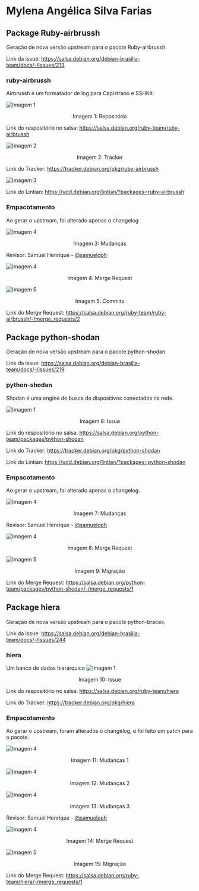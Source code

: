 # Mylena Angélica Silva Farias

## Package Ruby-airbrussh
Geração de nova versão upstream para o pacote Ruby-airbrussh.

Link da issue: <https://salsa.debian.org/debian-brasilia-team/docs/-/issues/213>

###  ruby-airbrussh
Airbrussh é um formatador de log para Capistrano e SSHKit.

![Imagem 1](https://raw.githubusercontent.com/Mylena-angelica/GCES-24.1/main/Sprint1/assets/mylena_angelica/brussh-rep.png)
<div align="center">
  Imagem 1: Repositório
</div>

Link do respositório no salsa: <https://salsa.debian.org/ruby-team/ruby-airbrussh>

![Imagem 2](https://raw.githubusercontent.com/Mylena-angelica/GCES-24.1/main/Sprint1/assets/mylena_angelica/brussh-tracker.png)
<div align="center">
  Imagem 2: Tracker
</div>

Link do Tracker: <https://tracker.debian.org/pkg/ruby-airbrussh>

![Imagem 3](https://raw.githubusercontent.com/Mylena-angelica/GCES-24.1/main/Sprint1/assets/mylena_angelica/brussh-lintian.png)

Link do Lintian: <https://udd.debian.org/lintian/?packages=ruby-airbrussh>

### Empacotamento
Ao gerar o upstream, foi alterado apenas o changelog

![Imagem 4](https://raw.githubusercontent.com/Mylena-angelica/GCES-24.1/main/Sprint1/assets/mylena_angelica/brussh-changes.png)
<div align="center">
  Imagem 3: Mudanças
</div>


Revisor: Samuel Henrique - [@samueloph](https://salsa.debian.org/samueloph)

![Imagem 4](https://raw.githubusercontent.com/Mylena-angelica/GCES-24.1/main/Sprint1/assets/mylena_angelica/brussh-merge-overview.png)
<div align="center">
  Imagem 4: Merge Request
</div>

![Imagem 5](https://raw.githubusercontent.com/Mylena-angelica/GCES-24.1/main/Sprint1/assets/mylena_angelica/brussh-commits.png)
<div align="center">
  Imagem 5: Commits
</div>

Link do Merge Request: <https://salsa.debian.org/ruby-team/ruby-airbrussh/-/merge_requests/2>

## Package python-shodan
Geração de nova versão upstream para o pacote python-shodan.

Link da issue: <https://salsa.debian.org/debian-brasilia-team/docs/-/issues/219>

###  python-shodan
Shodan é uma engine de busca de dispositivos conectados na rede.

![Imagem 1](https://raw.githubusercontent.com/Mylena-angelica/GCES-24.1/main/Sprint1/assets/mylena_angelica/shodan-issue.jpeg)
<div align="center">
  Imagem 6: Issue
</div>

Link do respositório no salsa: <https://salsa.debian.org/python-team/packages/python-shodan>

Link do Tracker: <https://tracker.debian.org/pkg/python-shodan>

Link do Lintian: <https://udd.debian.org/lintian/?packages=python-shodan>

### Empacotamento
Ao gerar o upstream, foi alterado apenas o changelog.

![Imagem 4](https://raw.githubusercontent.com/Mylena-angelica/GCES-24.1/main/Sprint1/assets/mylena_angelica/shodan-changes.png)
<div align="center">
  Imagem 7: Mudanças
</div>


Revisor: Samuel Henrique - [@samueloph](https://salsa.debian.org/samueloph)

![Imagem 4](https://raw.githubusercontent.com/Mylena-angelica/GCES-24.1/main/Sprint1/assets/mylena_angelica/shodan-merge-overview.jpeg)
<div align="center">
  Imagem 8: Merge Request
</div>

![Imagem 5](https://raw.githubusercontent.com/Mylena-angelica/GCES-24.1/main/Sprint1/assets/mylena_angelica/shodan-migrate-testing.jpeg)
<div align="center">
  Imagem 9: Migração
</div>

Link do Merge Request: <https://salsa.debian.org/python-team/packages/python-shodan/-/merge_requests/1>

## Package hiera 
Geração de nova versão upstream para o pacote python-bracex.

Link da issue: <https://salsa.debian.org/debian-brasilia-team/docs/-/issues/244>

###  hiera 
Um banco de dados hierárquico
![Imagem 1](https://raw.githubusercontent.com/Mylena-angelica/GCES-24.1/main/Sprint1/assets/mylena_angelica/hiera-issue.jpeg)
<div align="center">
  Imagem 10: Issue
</div>

Link do respositório no salsa: <https://salsa.debian.org/ruby-team/hiera>

Link do Tracker: <https://tracker.debian.org/pkg/hiera>

### Empacotamento
Ao gerar o upstream, foram alterados o changelog, e foi feito um patch para o pacote.

![Imagem 4](https://raw.githubusercontent.com/Mylena-angelica/GCES-24.1/main/Sprint1/assets/mylena_angelica/hiera-changes1.jpeg)
<div align="center">
  Imagem 11: Mudanças 1
</div>


![Imagem 4](https://raw.githubusercontent.com/Mylena-angelica/GCES-24.1/main/Sprint1/assets/mylena_angelica/hiera-changes2.jpeg)
<div align="center">
  Imagem 12: Mudanças 2
</div>


![Imagem 4](https://raw.githubusercontent.com/Mylena-angelica/GCES-24.1/main/Sprint1/assets/mylena_angelica/hiera-changes3.jpeg)
<div align="center">
  Imagem 13: Mudanças 3
</div>


Revisor: Samuel Henrique - [@samueloph](https://salsa.debian.org/samueloph)

![Imagem 4](https://raw.githubusercontent.com/Mylena-angelica/GCES-24.1/main/Sprint1/assets/mylena_angelica/hiera-merge-overview.jpeg)
<div align="center">
  Imagem 14: Merge Request
</div>

![Imagem 5](https://raw.githubusercontent.com/Mylena-angelica/GCES-24.1/main/Sprint1/assets/mylena_angelica/hiera-migrate-testing.jpeg)
<div align="center">
  Imagem 15: Migração
</div>

Link do Merge Request: <https://salsa.debian.org/ruby-team/hiera/-/merge_requests/1>


